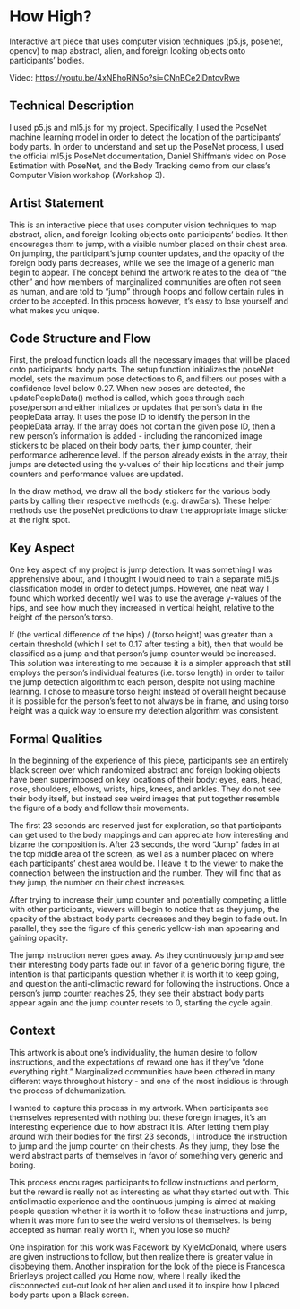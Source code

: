 # How High?

Interactive art piece that uses computer vision techniques (p5.js, posenet, opencv) to map abstract, alien, and foreign looking objects onto participants’ bodies.

Video: https://youtu.be/4xNEhoRiN5o?si=CNnBCe2iDntovRwe

## Technical Description
I used p5.js and ml5.js for my project. Specifically, I used the PoseNet machine learning model in order to detect the location of the participants’ body parts. In order to understand and set up the PoseNet process, I used the official ml5.js PoseNet documentation, Daniel Shiffman’s video on Pose Estimation with PoseNet, and the Body Tracking demo from our class’s Computer Vision workshop (Workshop 3). 

## Artist Statement
This is an interactive piece that uses computer vision techniques to map abstract, alien, and foreign looking objects onto participants’ bodies. It then encourages them to jump, with a visible number placed on their chest area. On jumping, the participant’s jump counter updates, and the opacity of the foreign body parts decreases, while we see the image of a generic man begin to appear. The concept behind the artwork relates to the idea of “the other” and how members of marginalized communities are often not seen as human, and are told to “jump” through hoops and follow certain rules in order to be accepted. In this process however, it’s easy to lose yourself and what makes you unique. 

## Code Structure and Flow
First, the preload function loads all the necessary images that will be placed onto participants’ body parts. The setup function initializes the poseNet model, sets the maximum pose detections to 6, and filters out poses with a confidence level below 0.27. When new poses are detected, the updatePeopleData() method is called, which goes through each pose/person and either initalizes or updates that person’s data in the peopleData array. It uses the pose ID to identify the person in the peopleData array. If the array does not contain the given pose ID, then a new person’s information is added - including the randomized image stickers to be placed on their body parts, their jump counter, their performance adherence level. If the person already exists in the array, their jumps are detected using the y-values of their hip locations and their jump counters and performance values are updated. 

In the draw method, we draw all the body stickers for the various body parts by calling their respective methods (e.g. drawEars). These helper methods use the poseNet predictions to draw the appropriate image sticker at the right spot. 

## Key Aspect
One key aspect of my project is jump detection. It was something I was apprehensive about, and I thought I would need to train a separate ml5.js classification model in order to detect jumps. However, one neat way I found which worked decently well was to use the average  y-values of the hips, and see how much they increased in vertical height, relative to the height of the person’s torso. 

If (the vertical difference of the hips) / (torso height) was greater than a certain threshold (which I set to 0.17 after testing a bit), then that would be classified as a jump and that person’s jump counter would be increased. This solution was interesting to me because it is a simpler approach that still employs the person’s individual features (i.e. torso length) in order to tailor the jump detection algorithm to each person, despite not using machine learning. I chose to measure torso height instead of overall height because it is possible for the person’s feet to not always be in frame, and using torso height was a quick way to ensure my detection algorithm was consistent.


## Formal Qualities
In the beginning of the experience of this piece, participants see an entirely black screen over which randomized abstract and foreign looking objects have been superimposed on key locations of their body: eyes, ears, head, nose, shoulders, elbows, wrists, hips, knees, and ankles. They do not see their body itself, but instead see weird images that put together resemble the figure of a body and follow their movements. 

The first 23 seconds are reserved just for exploration, so that participants can get used to the body mappings and can appreciate how interesting and bizarre the composition is. After 23 seconds, the word “Jump” fades in at the top middle area of the screen, as well as a number placed on where each participants’ chest area would be. I leave it to the viewer to make the connection between the instruction and the number. They will find that as they jump, the number on their chest increases. 

After trying to increase their jump counter and potentially competing a little with other participants, viewers will begin to notice that as they jump, the opacity of the abstract body parts decreases and they begin to fade out. In parallel, they see the figure of this generic yellow-ish man appearing and gaining opacity. 

The jump instruction never goes away. As they continuously jump and see their interesting body parts fade out in favor of a generic boring figure, the intention is that participants question whether it is worth it to keep going, and question the anti-climactic reward for following the instructions. Once a person’s jump counter reaches 25, they see their abstract body parts appear again and the jump counter resets to 0, starting the cycle again. 

## Context
This artwork is about one’s individuality, the human desire to follow instructions, and the expectations of reward one has if they’ve “done everything right.” Marginalized communities have been othered in many different ways throughout history - and one of the most insidious is through the process of dehumanization. 

I wanted to capture this process in my artwork. When participants see themselves represented  with nothing but these foreign images, it’s an interesting experience due to how abstract it is. After letting them play around with their bodies for the first 23 seconds, I introduce the instruction to jump and the jump counter on their chests. As they jump, they lose the weird abstract parts of themselves in favor of something very generic and boring. 

This process encourages participants to follow instructions and perform, but the reward is really not as interesting as what they started out with. This anticlimactic experience and the continuous jumping is aimed at making people question whether it is worth it to follow these instructions and jump, when it was more fun to see the weird versions of themselves. Is being accepted as human really worth it, when you lose so much? 

One inspiration for this work was Facework by KyleMcDonald, where users are given instructions to follow, but then realize there is greater value in disobeying them. Another inspiration for the look of the piece is Francesca Brierley’s project called you Home now, where I really liked the disconnected cut-out look of her alien and used it to inspire how I placed body parts upon a Black screen. 
